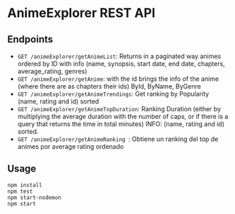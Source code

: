 # AnimeExplorer REST API

## Endpoints
* `GET /animeExplorer/getAnimeList`: Returns in a paginated way animes ordered by ID with info (name, synopsis, start date, end date, chapters, average_rating, genres)
* `GET /animeExplorer/getAnime`: with the id brings the info of the anime (where there are as chapters their ids) ById, ByName, ByGenre
* `GET /animeExplorer/getAnimeTrendings`: Get ranking by Popularity (name, rating and id) sorted
* `GET /animeExplorer/getAnimeTopDuration`: Ranking Duration (either by multiplying the average duration with the number of caps, or if there is a query that returns the time in total minutes) INFO: (name, rating and id) sorted.
* `GET /animeExplorer/getAnimeRanking `: Obtiene un ranking del top de animes por average rating ordenado

## Usage
```
npm install
npm test
npm start-nodemon
npm start
```